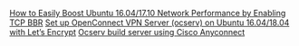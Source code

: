 [How to Easily Boost Ubuntu 16.04/17.10 Network Performance by Enabling TCP BBR](https://www.linuxbabe.com/ubuntu/enable-google-tcp-bbr-ubuntu)
[Set up OpenConnect VPN Server (ocserv) on Ubuntu 16.04/18.04 with Let’s Encrypt](https://www.linuxbabe.com/ubuntu/openconnect-vpn-server-ocserv-ubuntu-16-04-17-10-lets-encrypt)
[Ocserv build server using Cisco Anyconnect](https://www.logcg.com/en/archives/1343.html)
